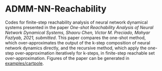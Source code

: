 # ADMM-NN-Reachability
Codes for finite-step reachability analysis of neural network dynamical systems presented in the paper *One-shot Reachability Analysis of Neural Network Dynamical Systems, Shaoru Chen, Victor M. Preciado, Mahyar Fazlyab, 2021, submitted*. This paper compares the one-shot method, which over-approximates the output of the k-step composition of neural network dynamics directly, and the recursive method, which apply the one-step over-approximation iteratively for k-steps, in finite-step reachable set over-approximation. Figures of the paper can be generated in [examples/cartpole](https://github.com/ShaoruChen/ADMM-NN-Reachability/tree/main/examples/cartpole).
